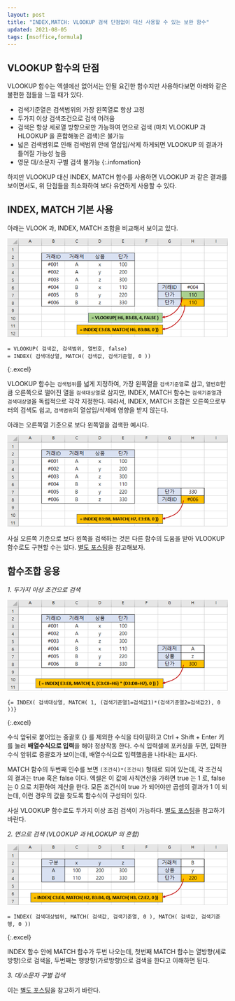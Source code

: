 ```yaml
---
layout: post
title: "INDEX,MATCH: VLOOKUP 검색 단점없이 대신 사용할 수 있는 보완 함수"
updated: 2021-08-05
tags: [msoffice,formula]
---
```


## VLOOKUP 함수의 단점

VLOOKUP 함수는 엑셀에선 없어서는 안될 요긴한 함수지만 사용하다보면 아래와 같은 불편한 점들을 느낄 때가 있다.

- 검색기준열은 검색범위의 가장 왼쪽열로 항상 고정
- 두가지 이상 검색조건으로 검색 어려움
- 검색은 항상 세로열 방향으로만 가능하여 면으로 검색 (마치 VLOOKUP 과 HLOOKUP 을 혼합해놓은 검색)은 불가능
- 넓은 검색범위로 인해 검색범위 안에 열삽입/삭제 하게되면 VLOOKUP 의 결과가 틀어질 가능성 높음
- 영문 대/소문자 구별 검색 불가능
{:.infomation}

하지만 VLOOKUP 대신 INDEX, MATCH 함수를 사용하면 VLOOKUP 과 같은 결과를 보이면서도, 위 단점들을 최소화하여 보다 유연하게 사용할 수 있다.

## INDEX, MATCH 기본 사용

아래는 VLOOK 과, INDEX, MATCH 조합을 비교해서 보이고 있다.

![그림00](/img/msoffice/formula/formula-0007.png)

```excel
= VLOOKUP( 검색값, 검색범위, 열번호, false)
= INDEX( 검색대상열, MATCH( 검색값, 검색기준열, 0 ))
```
{:.excel}

VLOOKUP 함수는 `검색범위`를 넓게 지정하여, 가장 왼쪽열을 `검색기준열`로 삼고, `열번호`만큼 오른쪽으로 떨어진 열을 `검색대상열`로 삼지만, INDEX, MATCH 함수는 `검색기준열`과 `검색대상열`을 독립적으로 각각 지정한다. 따라서, INDEX, MATCH 조합은 오른쪽으로부터의 검색도 쉽고, `검색범위`의 열삽입/삭제에 영향을 받지 않는다.

아래는 오른쪽열 기준으로 보다 왼쪽열을 검색한 예시다.

![그림01](/img/msoffice/formula/formula-0008.png)

사실 오른쪽 기준으로 보다 왼쪽을 검색하는 것은 다른 함수의 도움을 받아 VLOOKUP 함수로도 구현할 수는 있다. [별도 포스팅](/post/excel-vlookup-from-right-to-left)을 참고해보자.

## 함수조합 응용

*1. 두가지 이상 조건으로 검색*

![그림02](/img/msoffice/formula/formula-0009.png)

```excel
{= INDEX( 검색대상열, MATCH( 1, (검색기준열1=검색값1)*(검색기준열2=검색값2), 0 ))}
```
{:.excel}

수식 앞뒤로 붙어있는 중괄호 {} 를 제외한 수식을 타이핑하고 Ctrl + Shift + Enter 키를 눌러 **배열수식으로 입력**을 해야 정상작동 한다. 수식 입력셀에 포커싱을 두면, 입력한 수식 앞뒤로 중괄호가 보이는데, 배열수식으로 입력했음을 나타내는 표시다.

MATCH 함수의 두번째 인수를 보면 `(조건식)*(조건식)` 형태로 되어 있는데, 각 조건식의 결과는 true 혹은 false 이다. 엑셀은 이 값에 사칙연산을 가하면 true 는 1 로, false 는 0 으로 치환하여 계산을 한다. 모든 조건식이 true 가 되어야만 곱셈의 결과가 1 이 되는데, 이런 경우의 값을 찾도록 함수식이 구성되어 있다.

사실 VLOOKUP 함수로도 두가지 이상 조검 검색이 가능하다. [별도 포스팅](/post/excel-multiple-criteria-vlookup)을 참고하기 바란다.

*2. 면으로 검색 (VLOOKUP 과 HLOOKUP 의 혼합)*

![그림03](/img/msoffice/formula/formula-0010.png)

```excel
= INDEX( 검색대상범위, MATCH( 검색값, 검색기준열, 0 ), MATCH( 검색값, 검색기준행, 0 ))
```
{:.excel}

INDEX 함수 안에 MATCH 함수가 두번 나오는데, 첫번째 MATCH 함수는 열방향(세로방향)으로 검색을, 두번째는 행방향(가로방향)으로 검색을 한다고 이해하면 된다.

*3. 대/소문자 구별 검색*

이는 [별도 포스팅](/post/excel-case-sensitive-vlookup)을 참고하기 바란다.